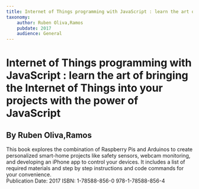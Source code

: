 ```yaml
---
title: Internet of Things programming with JavaScript : learn the art of bringing the Internet of Things into your projects with the power of JavaScript
taxonomy:
	author: Ruben Oliva,Ramos
	pubdate: 2017
	audience: General
---
```

# Internet of Things programming with JavaScript : learn the art of bringing the Internet of Things into your projects with the power of JavaScript
## By Ruben Oliva,Ramos

This book explores the combination of Raspberry Pis and Arduinos to create personalized smart-home projects like safety sensors, webcam monitoring, and developing an iPhone app to control your devices.  It includes a list of required materials and step by step instructions and code commands for your convenience.  
Publication Date: 2017
ISBN: 1-78588-856-0 978-1-78588-856-4